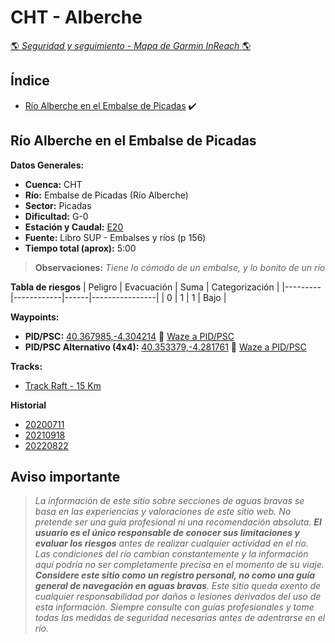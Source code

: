 # CHT - Alberche
[:earth_americas: *Seguridad y seguimiento - Mapa de Garmin InReach* :earth_americas:](https://share.garmin.com/gpalacios82)

## Índice
* [Río Alberche en el Embalse de Picadas](./CHT-Alberche.md#río-alberche-en-el-embalse-de-picadas) :heavy_check_mark:

## Río Alberche en el Embalse de Picadas

**Datos Generales:**
* **Cuenca:** CHT
* **Río:** Embalse de Picadas (Río Alberche)
* **Sector:** Picadas
* **Dificultad:** G-0
* **Estación y Caudal:** [E20](https://saihtajo.chtajo.es/stmobile/index.php?url=/tr/ficha/estacion:E_20)
* **Fuente:** Libro SUP - Embalses y ríos (p 156)
* **Tiempo total (aprox):** 5:00

>**Observaciones:**
*Tiene lo cómodo de un embalse, y lo bonito de un río*

**Tabla de riesgos**
| Peligro | Evacuación | Suma | Categorización |
|---------|------------|------|----------------|
|     0   |       1    |   1  |      Bajo      |

**Waypoints:**
* **PID/PSC:** [40.367985,-4.304214](https://maps.app.goo.gl/bQ1y4CQ3naBfBZrVA) :car: [Waze a PID/PSC](https://waze.com/?ll=40.367985,-4.304214&navigate=yes)
* **PID/PSC Alternativo (4x4):** [40.353379,-4.281761](https://maps.app.goo.gl/AMtc3cdfJxoPwkuk9) :car: [Waze a PID/PSC](https://waze.com/?ll=40.353379,-4.281761&navigate=yes)

**Tracks:**
* [Track Raft - 15 Km](https://connect.garmin.com/modern/course/75805824)

**Historial**
* [20200711](https://connect.garmin.com/modern/activity/5219682527)
* [20210918](https://connect.garmin.com/modern/activity/7508791685)
* [20220822](https://connect.garmin.com/modern/activity/9455663030)

## Aviso importante
>*La información de este sitio sobre secciones de aguas bravas se basa en las experiencias y valoraciones de este sitio web. No pretende ser una guía profesional ni una recomendación absoluta. **El usuario es el único responsable de conocer sus limitaciones y evaluar los riesgos** antes de realizar cualquier actividad en el río. Las condiciones del río cambian constantemente y la información aquí podría no ser completamente precisa en el momento de su viaje. **Considere este sitio como un registro personal, no como una guía general de navegación en aguas bravas**. Este sitio queda exento de cualquier responsabilidad por daños o lesiones derivados del uso de esta información. Siempre consulte con guías profesionales y tome todas las medidas de seguridad necesarias antes de adentrarse en el río.*